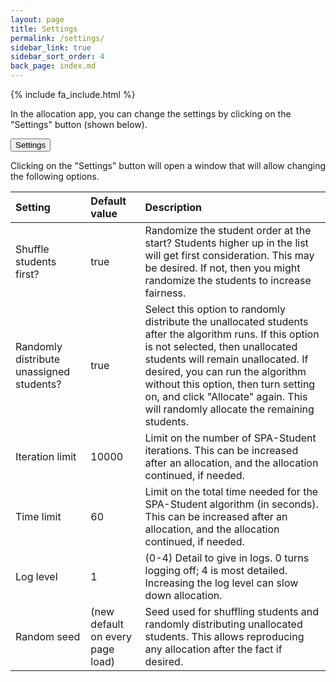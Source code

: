 ```yaml
---
layout: page
title: Settings
permalink: /settings/
sidebar_link: true
sidebar_sort_order: 4
back_page: index.md
---
```


{% include fa_include.html %}

In the allocation app, you can change the settings by clicking on the "Settings" button (shown below).

<button id="cog_button" style="pointer-events: none;"> <i class="fa fa-cogs fa-2x" ></i> Settings </button>
<script>
  document.getElementById('cog_button').tabIndex = -1
</script>

Clicking on the "Settings" button will open a window that will allow changing the following options.

| Setting | Default value | Description |
|:-------|:-------------|:-------------|
| Shuffle students first? | true | Randomize the student order at the start? Students higher up in the list will get first consideration. This may be desired. If not, then you might randomize the students to increase fairness. |
| Randomly distribute unassigned students? | true | Select this option to randomly distribute the unallocated students after the algorithm runs. If this option is not selected, then unallocated students will remain unallocated. If desired, you can run the algorithm without this option, then turn setting on, and click "Allocate" again. This will randomly allocate the remaining students. |
| Iteration limit | 10000 | Limit on the number of SPA-Student iterations. This can be increased after an allocation, and the allocation continued, if needed. |
| Time limit | 60 | Limit on the total time needed for the SPA-Student algorithm (in seconds). This can be increased after an allocation, and the allocation continued, if needed. |
| Log level | 1 | (0-4) Detail to give in logs. 0 turns logging off; 4 is most detailed. Increasing the log level can slow down allocation.| 
| Random seed | (new default on every page load) | Seed used for shuffling students and randomly distributing unallocated students. This allows reproducing any allocation after the fact if desired. | 

